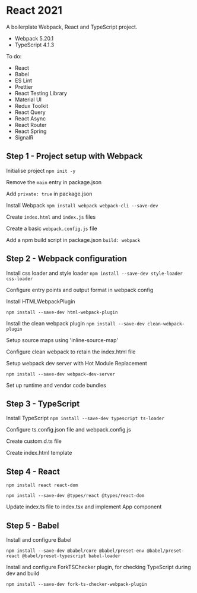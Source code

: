 # React 2021

A boilerplate Webpack, React and TypeScript project.

- Webpack 5.20.1
- TypeScript 4.1.3

To do:

- React
- Babel
- ES Lint
- Prettier
- React Testing Library
- Material UI
- Redux Toolkit
- React Query
- React Async
- React Router
- React Spring
- SignalR

## Step 1 - Project setup with Webpack

Initialise project
`npm init -y`

Remove the `main` entry in package.json

Add `private: true` in package.json

Install Webpack
`npm install webpack webpack-cli --save-dev`

Create `index.html` and `index.js` files

Create a basic `webpack.config.js` file

Add a npm build script in package.json `build: webpack`

## Step 2 - Webpack configuration

Install css loader and style loader
`npm install --save-dev style-loader css-loader`

Configure entry points and output format in webpack config

Install HTMLWebpackPlugin

`npm install --save-dev html-webpack-plugin`

Install the clean webpack plugin
`npm install --save-dev clean-webpack-plugin`

Setup source maps using 'inline-source-map'

Configure clean webpack to retain the index.html file

Setup webpack dev server with Hot Module Replacement

`npm install --save-dev webpack-dev-server`

Set up runtime and vendor code bundles

## Step 3 - TypeScript

Install TypeScript
`npm install --save-dev typescript ts-loader`

Configure ts.config.json file and webpack.config.js

Create custom.d.ts file

Create index.html template

## Step 4 - React

`npm install react react-dom`

`npm install --save-dev @types/react @types/react-dom`

Update index.ts file to index.tsx and implement App component

## Step 5 - Babel

Install and configure Babel

`npm install --save-dev @babel/core @babel/preset-env @babel/preset-react @babel/preset-typescript babel-loader`

Install and configure ForkTSChecker plugin, for checking TypeScript during dev and build

`npm install --save-dev fork-ts-checker-webpack-plugin`
